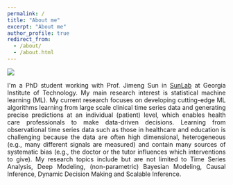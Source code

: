 ```yaml
---
permalink: /
title: "About me"
excerpt: "About me"
author_profile: true
redirect_from: 
  - /about/
  - /about.html
---
```


  [![](https://img.youtube.com/vi/V6rmcAcMDmA/0.jpg)](https://www.youtube.com/watch?v=V6rmcAcMDmA "Click to play on Youtube.com")

<p style='text-align: justify;'>I'm a PhD student working with Prof. Jimeng Sun in <a href="http://www.sunlab.org/">SunLab</a> at Georgia Institute of Technology. My main research interest is statistical machine learning (ML). My current research focuses on developing cutting-edge ML algorithms learning from large scale clinical time series data and generating precise predictions at an individual (patient) level, which enables health care professionals to make data-driven decisions. Learning from observational time series data such as those in healthcare and education is challenging because the data are often high dimensional, heterogeneous (e.g., many different signals are measured) and contain many sources of systematic bias (e.g., the doctor or the tutor influences which interventions to give). My research topics include but are not limited to Time Series Analysis, Deep Modeling, (non-parametric) Bayesian Modeling, Causal Inference, Dynamic Decision Making and Scalable Inference.
</p>


